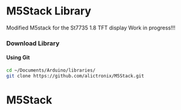 # M5Stack Library

Modified M5stack for the St7735 1.8 TFT display
Work in progress!!!

### Download Library

#### Using Git
```sh
cd ~/Documents/Arduino/libraries/
git clone https://github.com/alictronix/M5Stack.git
```
# M5Stack
